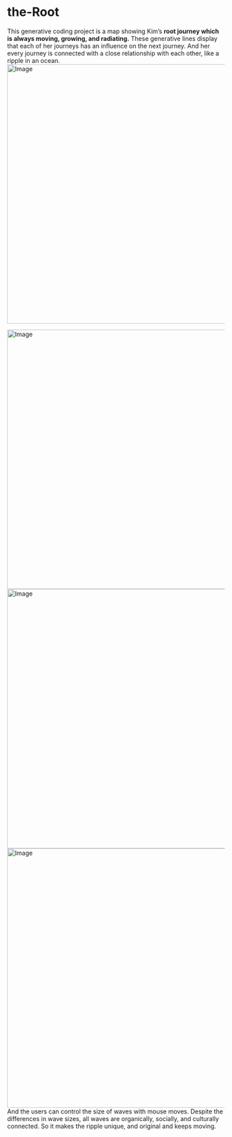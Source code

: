 # the-Root


This generative coding project is a map
showing Kim’s **root journey which is
always moving, growing, and radiating.**
These generative lines display that each
of her journeys has an influence on the
next journey. And her every journey is
connected with a close relationship with
each other, like a ripple in an ocean.
<img width="600" alt="Image" src="https://github.com/user-attachments/assets/e97ff033-0371-42ce-8ccc-807d92cf5132" />

<img width="600" alt="Image" src="https://github.com/user-attachments/assets/5a24bc2b-ebc4-4c2f-be2d-3a6537b9b06a" />
<img width="600" alt="Image" src="https://github.com/user-attachments/assets/8ce6934f-a00a-4cb5-906f-a34c260eb7ac" />
<img width="600" alt="Image" src="https://github.com/user-attachments/assets/8223da3e-ad1f-4413-9840-911a6882d4cf" />
And the users can control the size of
waves with mouse moves. Despite the
differences in wave sizes, all waves
are organically, socially, and culturally
connected. So it makes the ripple
unique, and original and keeps moving.

